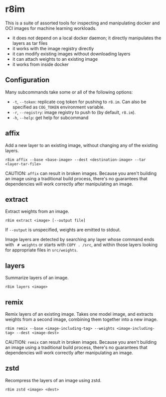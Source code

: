 # r8im

This is a suite of assorted tools for inspecting and manipulating
docker and OCI images for machine learning workloads.

- it does *not* depend on a local docker daemon; it directly manipulates the layers as tar files
- it works with the image registry directly
- it can modify existing images without downloading layers
- it can attach weights to an existing image
- it works from inside docker

## Configuration

Many subcommands take some or all of the following options:

 - `-t`, `--token`: replicate cog token for pushing to `r8.im`. Can also be specified as `COG_TOKEN` environment variable.
 - `-r`, `--registry`: image registry to push to (by default, `r8.im`).
 - `-h`, `--help`: get help for subcommand

## affix

Add a new layer to an existing image, without changing any of the existing layers.

```
r8im affix --base <base-image> --dest <destination-image> --tar <layer-tar-file>
```

CAUTION: `affix` can result in broken images. Because you aren't
building an image using a traditional build process, there's no
guarantees that dependencies will work correctly after manipulating an
image.

## extract

Extract weights from an image.

```
r8im extract <image> [--output file]
```

If `--output` is unspecified, weights are emitted to stdout.

Image layers are detected by searching any layer whose command ends
with ` # weights` or starts with `COPY . /src`, and within those
layers looking for appropriate files in `src/weights`.

## layers

Summarize layers of an image.

```
r8im layers <image>
```

## remix

Remix layers of an existing image. Takes one model image, and extracts
weights from a second image, combining them together into a new image.

```
r8im remix --base <image-including-tag> --weights <image-including-tag> --dest <image-dest>
```

CAUTION: `remix` can result in broken images. Because you aren't
building an image using a traditional build process, there's no
guarantees that dependencies will work correctly after manipulating an
image.

## zstd

Recompress the layers of an image using zstd.

```
r8im zstd <image> <dest>
```
